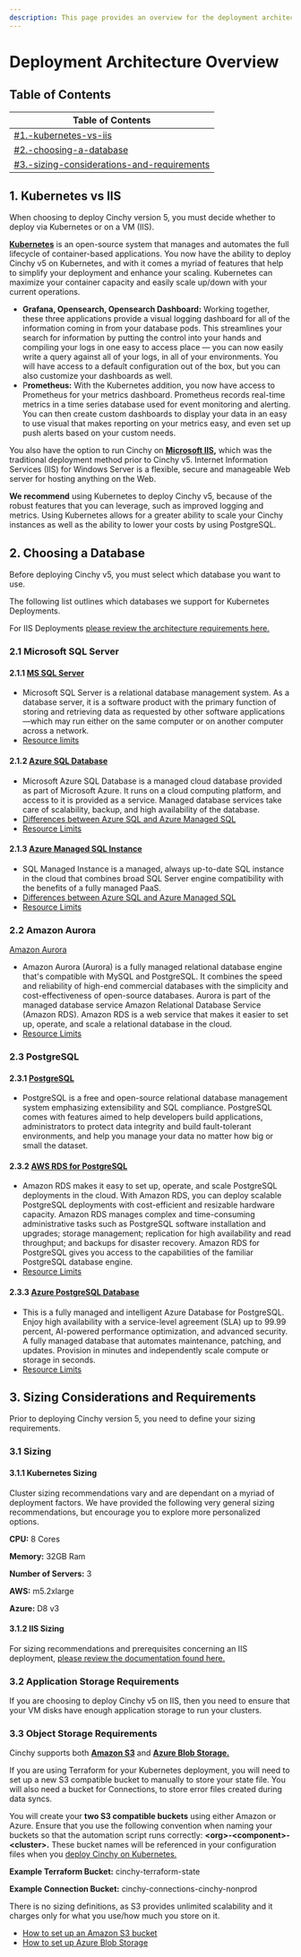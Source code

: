 ```yaml
---
description: This page provides an overview for the deployment architecture of Cinchy v5.
---
```


# Deployment Architecture Overview

## Table of Contents

| Table of Contents                                                                                    |
| ---------------------------------------------------------------------------------------------------- |
| [#1.-kubernetes-vs-iis](./#1.-kubernetes-vs-iis "mention")                                           |
| [#2.-choosing-a-database](./#2.-choosing-a-database "mention")                                       |
| [#3.-sizing-considerations-and-requirements](./#3.-sizing-considerations-and-requirements "mention") |

## 1. Kubernetes vs IIS

When choosing to deploy Cinchy version 5, you must decide whether to deploy via Kubernetes or on a VM (IIS).

[**Kubernetes**](https://kubernetes.io/docs/concepts/overview/what-is-kubernetes/) is an open-source system that manages and automates the full lifecycle of container-based applications. You now have the ability to deploy Cinchy v5 on Kubernetes, and with it comes a myriad of features that help to simplify your deployment and enhance your scaling. Kubernetes can maximize your container capacity and easily scale up/down with your current operations.&#x20;

* **Grafana, Opensearch, Opensearch Dashboard:** Working together, these three applications provide a visual logging dashboard for all of the information coming in from your database pods. This streamlines your search for information by putting the control into your hands and compiling your logs in one easy to access place — you can now easily write a query against all of your logs, in all of your environments. You will have access to a default configuration out of the box, but you can also customize your dashboards as well.&#x20;
* P**rometheus:** With the Kubernetes addition, you now have access to Prometheus for your metrics dashboard. Prometheus records real-time metrics in a time series database used for event monitoring and alerting. You can then create custom dashboards to display your data in an easy to use visual that makes reporting on your metrics easy, and even set up push alerts based on your custom needs.

You also have the option to run Cinchy on [**Microsoft IIS**](https://www.iis.net/overview)**,** which was the traditional deployment method prior to Cinchy v5. Internet Information Services (IIS) for Windows Server is a flexible, secure and manageable Web server for hosting anything on the Web.

**We recommend** using Kubernetes to deploy Cinchy v5, because of the robust features that you can leverage, such as improved logging and metrics. Using Kubernetes allows for a greater ability to scale your Cinchy instances as well as the ability to lower your costs by using PostgreSQL.

## 2. Choosing a Database

Before deploying Cinchy v5, you must select which database you want to use.&#x20;

The following list outlines which databases we support for Kubernetes Deployments.

For IIS Deployments [please review the architecture requirements here.](iis-deployment-architecture.md)

### 2.1 Microsoft SQL Server

#### 2.1.1 [MS SQL Server](https://www.microsoft.com/en-ca/sql-server/sql-server-2019?SilentAuth=1\&f=255\&MSPPError=-2147208139)

* Microsoft SQL Server is a relational database management system. As a database server, it is a software product with the primary function of storing and retrieving data as requested by other software applications—which may run either on the same computer or on another computer across a network.
* [Resource limits](https://docs.microsoft.com/en-us/sql/sql-server/maximum-capacity-specifications-for-sql-server?view=sql-server-ver16)

#### 2.1.2  [Azure SQL Database](https://azure.microsoft.com/en-ca/products/azure-sql/database/)

* Microsoft Azure SQL Database is a managed cloud database provided as part of Microsoft Azure. It runs on a cloud computing platform, and access to it is provided as a service. Managed database services take care of scalability, backup, and high availability of the database.
* [Differences between Azure SQL and Azure Managed SQL](https://docs.microsoft.com/en-us/azure/azure-sql/database/features-comparison?view=azuresql#features-of-sql-database-and-sql-managed-instance)
* [Resource Limits](https://docs.microsoft.com/en-us/azure/azure-sql/database/resource-limits-logical-server?view=azuresql)

#### 2.1.3 [Azure Managed SQL Instance](https://azure.microsoft.com/en-ca/products/azure-sql/managed-instance/)

* SQL Managed Instance is a managed, always up-to-date SQL instance in the cloud that combines broad SQL Server engine compatibility with the benefits of a fully managed PaaS.
* [Differences between Azure SQL and Azure Managed SQL](https://docs.microsoft.com/en-us/azure/azure-sql/database/features-comparison?view=azuresql#features-of-sql-database-and-sql-managed-instance)
* [Resource Limits](https://docs.microsoft.com/en-us/azure/azure-sql/managed-instance/resource-limits?view=azuresql)

### 2.2 Amazon Aurora

[Amazon Aurora](https://docs.aws.amazon.com/AmazonRDS/latest/AuroraUserGuide/CHAP\_AuroraOverview.html)

* Amazon Aurora (Aurora) is a fully managed relational database engine that's compatible with MySQL and PostgreSQL. It combines the speed and reliability of high-end commercial databases with the simplicity and cost-effectiveness of open-source databases. Aurora is part of the managed database service Amazon Relational Database Service (Amazon RDS). Amazon RDS is a web service that makes it easier to set up, operate, and scale a relational database in the cloud.
* [Resource Limits](https://docs.aws.amazon.com/AmazonRDS/latest/AuroraUserGuide/CHAP\_Limits.html)

### 2.3 PostgreSQL

#### 2.3.1 [PostgreSQL](https://www.postgresql.org/)

* PostgreSQL is a free and open-source relational database management system emphasizing extensibility and SQL compliance. PostgreSQL comes with features aimed to help developers build applications, administrators to protect data integrity and build fault-tolerant environments, and help you manage your data no matter how big or small the dataset.

#### 2.3.2 [AWS RDS for PostgreSQL](https://aws.amazon.com/rds/postgresql/)

* Amazon RDS makes it easy to set up, operate, and scale PostgreSQL deployments in the cloud. With Amazon RDS, you can deploy scalable PostgreSQL deployments with cost-efficient and resizable hardware capacity. Amazon RDS manages complex and time-consuming administrative tasks such as PostgreSQL software installation and upgrades; storage management; replication for high availability and read throughput; and backups for disaster recovery. Amazon RDS for PostgreSQL gives you access to the capabilities of the familiar PostgreSQL database engine.
* [Resource Limits](https://docs.aws.amazon.com/AmazonRDS/latest/UserGuide/CHAP\_PostgreSQL.html#PostgreSQL.Concepts.General.Limits)

#### 2.3.3 [Azure PostgreSQL Database](https://azure.microsoft.com/en-us/services/postgresql/#overview)

* This is a fully managed and intelligent Azure Database for PostgreSQL. Enjoy high availability with a service-level agreement (SLA) up to 99.99 percent, AI-powered performance optimization, and advanced security. A fully managed database that automates maintenance, patching, and updates. Provision in minutes and independently scale compute or storage in seconds.
* [Resource Limits](https://docs.microsoft.com/en-us/azure/postgresql/single-server/concepts-limits)

## 3. Sizing Considerations and Requirements

Prior to deploying Cinchy version 5, you need to define your sizing requirements.&#x20;

### 3.1 Sizing

#### 3.1.1 Kubernetes Sizing

Cluster sizing recommendations vary and are dependant on a myriad of deployment factors. We have provided the following very general sizing recommendations, but encourage you to explore more personalized options.

**CPU:** 8 Cores

**Memory:** 32GB Ram

**Number of Servers:** 3

**AWS:** m5.2xlarge

**Azure:** D8 v3

#### 3.1.2 IIS Sizing

For sizing recommendations and prerequisites concerning an IIS deployment, [please review the documentation found here.](../deployment-prerequisites/#2.-iis-deployment-prerequisites)

### 3.2 Application Storage Requirements

If you are choosing to deploy Cinchy v5 on IIS, then you need to ensure that your VM disks have enough application storage to run your clusters.

### 3.3 Object Storage Requirements

Cinchy supports both [**Amazon S3**](https://aws.amazon.com/s3/) and [**Azure Blob Storage.**](https://docs.microsoft.com/en-us/azure/storage/blobs/storage-quickstart-blobs-portal)

If you are using Terraform for your Kubernetes deployment, you will need to set up a new S3 compatible bucket to manually to store your state file. You will also need a bucket for Connections, to store error files created during data syncs.

You will create your **two S3 compatible buckets** using either Amazon or Azure. Ensure that you use the following convention when naming your buckets so that the automation script runs correctly: **\<org>-\<component>-\<cluster>.** These bucket names will be referenced in your configuration files when you [deploy Cinchy on Kubernetes.](kubernetes-deployment-architecture.md)

**Example Terraform Bucket:** cinchy-terraform-state

**Example Connection Bucket:** cinchy-connections-cinchy-nonprod

There is no sizing definitions, as S3 provides unlimited scalability and it charges only for what you use/how much you store on it.

* [How to set up an Amazon S3 bucket](https://docs.aws.amazon.com/AmazonS3/latest/userguide/create-bucket-overview.html)
* [How to set up Azure Blob Storage](https://docs.microsoft.com/en-us/azure/storage/blobs/storage-quickstart-blobs-portal)
